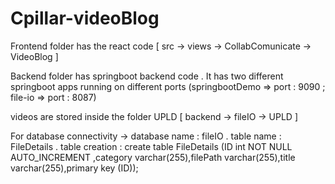 # Cpillar-videoBlog

Frontend folder has the react code 
[ src -> views -> CollabComunicate -> VideoBlog ]




Backend folder has springboot backend code . 
It has two different springboot apps running on different ports (springbootDemo => port : 9090 ; file-io => port : 8087)




videos are stored inside the folder UPLD 
[ backend -> fileIO -> UPLD ]



For database connectivity -> 
database name : fileIO . 
table name : FileDetails . 
table creation : create table FileDetails (ID int NOT NULL AUTO_INCREMENT ,category varchar(255),filePath varchar(255),title varchar(255),primary key (ID));
